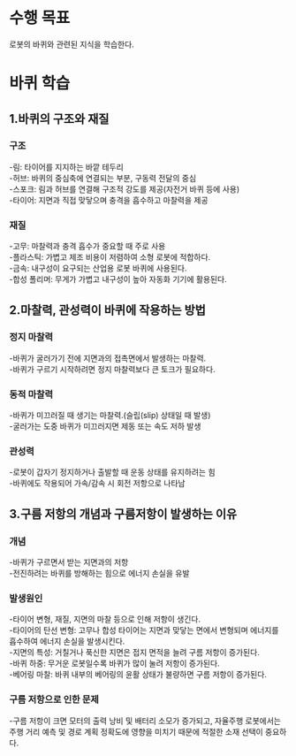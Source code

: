 # 수행 목표
로봇의 바퀴와 관련된 지식을 학습한다.

# 바퀴 학습
## 1.바퀴의 구조와 재질
### 구조
-림: 타이어를 지지하는 바깥 테두리  
-허브: 바퀴의 중심축에 연결되는 부분, 구동력 전달의 중심  
-스포크: 림과 허브를 연결해 구조적 강도를 제공(자전거 바퀴 등에 사용)  
-타이어: 지면과 직접 맞닿으며 충격을 흡수하고 마찰력을 제공  
### 재질
-고무: 마찰력과 충격 흡수가 중요할 때 주로 사용  
-플라스틱: 가볍고 제조 비용이 저렴하여 소형 로봇에 적합하다.  
-금속: 내구성이 요구되는 산업용 로봇 바퀴에 사용된다.  
-합성 폴리머: 무게가 가볍고 내구성이 높아 자동화 기기에 활용된다.  

## 2.마찰력, 관성력이 바퀴에 작용하는 방법
### 정지 마찰력
-바퀴가 굴러가기 전에 지면과의 접촉면에서 발생하는 마찰력.  
-바퀴가 구르기 시작하려면 정지 마찰력보다 큰 토크가 필요하다.  
### 동적 마찰력
-바퀴가 미끄러질 때 생기는 마찰력.(슬립(slip) 상태일 때 발생)  
-굴러가는 도중 바퀴가 미끄러지면 제동 또는 속도 저하 발생  
### 관성력
-로봇이 갑자기 정지하거나 출발할 때 운동 상태를 유지하려는 힘  
-바퀴에도 작용되어 가속/감속 시 회전 저항으로 나타남  

## 3.구름 저항의 개념과 구름저항이 발생하는 이유
### 개념
-바퀴가 구르면서 받는 지면과의 저항  
-전진하려는 바퀴를 방해하는 힘으로 에너지 손실을 유발  
### 발생원인
-타이어 변형, 재질, 지면의 마찰 등으로 인해 저항이 생긴다.  
-타이어의 탄선 변형: 고무나 합성 타이어는 지면과 맞닿는 면에서 변형되며 에너지를 흡수하여 에너지 손실을 발생시킨다.  
-지면의 특성: 거칠거나 푹신한 지면은 접지 면적을 늘려 구름 저항이 증가된다.  
-바퀴 하중: 무거운 로봇일수록 바퀴가 많이 눌려 저항이 증가된다.  
-베어링 마찰: 바퀴 내부의 베어링의 윤활 상태가 불량하면 구름 저항이 증가된다.  
### 구름 저항으로 인한 문제
-구름 저항이 크면 모터의 출력 낭비 및 배터리 소모가 증가되고, 자율주행 로봇에서는 주행 거리 예측 및 경로 계획 정확도에 영향을 미치기 때문에 적절한 소재 선택이 중요하다.
